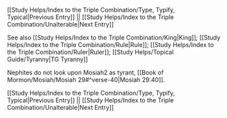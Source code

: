 [[Study Helps/Index to the Triple Combination/Type, Typify, Typical|Previous Entry]]  ||  [[Study Helps/Index to the Triple Combination/Unalterable|Next Entry]]

 See also [[Study Helps/Index to the Triple Combination/King|King]]; [[Study Helps/Index to the Triple Combination/Rule|Rule]]; [[Study Helps/Index to the Triple Combination/Ruler|Ruler]]; [[Study Helps/Topical Guide/Tyranny|TG Tyranny]]

 Nephites do not look upon Mosiah2 as tyrant, [[Book of Mormon/Mosiah/Mosiah 29#^verse-40|Mosiah 29:40]].

[[Study Helps/Index to the Triple Combination/Type, Typify, Typical|Previous Entry]]  ||  [[Study Helps/Index to the Triple Combination/Unalterable|Next Entry]]